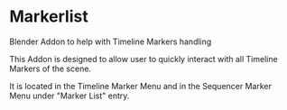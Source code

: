 # Markerlist
Blender Addon to help with Timeline Markers handling

This Addon is designed to allow user to quickly interact with all Timeline Markers of the scene.

It is located in the Timeline Marker Menu and in the Sequencer Marker Menu under "Marker List" entry.
